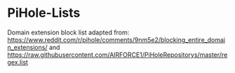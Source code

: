 # PiHole-Lists

Domain extension block list adapted from: https://www.reddit.com/r/pihole/comments/9nm5e2/blocking_entire_domain_extensions/
and https://raw.githubusercontent.com/AlRFORCE1/PiHoleRepositorys/master/regex.list
  
